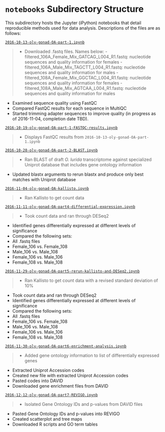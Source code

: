 # `notebooks` Subdirectory Structure
This subdirectory hosts the Jupyter (iPython) notebooks that detail reproducible methods used for data analysis. Descriptions of the files are as follows:

[`2016-10-13-oly-gonad-OA-part-1.ipynb`](https://github.com/yaaminiv/yaaminiv-fish546-2016/blob/master/notebooks/2016-10-13-oly-gonad-OA-part-1.ipynb)
> - Downloaded .fastq files. Names below:
	- filtered_106A_Female_Mix_GATCAG_L004_R1.fastq: nucleotide sequences and quality information for females
	- filtered_106A_Male_Mix_TAGCTT_L004_R1.fastq: nucleotide sequences and quality information for males
	- filtered_108A_Female_Mix_GGCTAC_L004_R1.fastq: nucleotide sequences and quality information for females
	- filtered_108A_Male_Mix_AGTCAA_L004_R1.fastq: nucleotide sequences and quality information for males
- Examined sequence quality using FastQC
- Compared FastQC results for each sequence in MultiQC
- Started trimming adapter sequences to improve quality (in progress as of 2016-11-04, completion date TBD).

[`2016-10-19-oly-gonad-OA-part-1-FASTQC-results.ipynb`](https://github.com/yaaminiv/yaaminiv-fish546-2016/blob/master/notebooks/2016-10-19-oly-gonad-OA-part-1-FASTQC-results.ipynb)
> - Displays FastQC results from `2016-10-13-oly-gonad-OA-part-1.ipynb`

[`2016-10-28-oly-gonad-OA-part-2-BLAST.ipynb`](https://github.com/yaaminiv/yaaminiv-fish546-2016/blob/master/notebooks/2016-10-28-oly-gonad-OA-part-2-BLAST.ipynb)
> - Ran BLAST of draft *O. lurida* transcriptome against specialized Uniprot database that includes gene ontology information
- Updated blastx arguments to rerun blastx and produce only best matches with Uniprot database

[`2016-11-04-oly-gonad-OA-kallisto.ipynb`](https://github.com/yaaminiv/yaaminiv-fish546-2016/blob/master/notebooks/2016-11-04-oly-gonad-OA-part3-kallisto.ipynb)
> - Ran Kallisto to get count data

[`2016-11-11-oly-gonad-OA-part4-differential-expression.ipynb`](https://github.com/yaaminiv/yaaminiv-fish546-2016/blob/master/notebooks/2016-11-11-oly-gonad-OA-part4-differential-expression.ipynb)
> - Took count data and ran through DESeq2
- Identified genes differentially expressed at different levels of significance
- Compared the following sets:
 - All .fastq files
 - Female_106 vs. Female_108
 - Male_106 vs. Male_108
 - Female_106 vs. Male_106
 - Female_108 vs. Male_108
 
[`2016-11-29-oly-gonad-OA-part5-rerun-kallisto-and-DESeq2.ipynb`](https://github.com/yaaminiv/yaaminiv-fish546-2016/blob/master/notebooks/2016-11-29-oly-gonad-OA-part5-rerun-kallisto-and-DESeq2.ipynb)
> - Ran Kallisto to get count data with a revised standard deviation of 10%
- Took count data and ran through DESeq2
- Identified genes differentially expressed at different levels of significance
- Compared the following sets:
 - All .fastq files
 - Female_106 vs. Female_108
 - Male_106 vs. Male_108
 - Female_106 vs. Male_106
 - Female_108 vs. Male_108

[`2016-11-30-oly-gonad-OA-part6-enrichment-analysis.ipynb`](https://github.com/yaaminiv/yaaminiv-fish546-2016/blob/master/notebooks/2016-11-30-oly-gonad-OA-part6-enrichment-analysis.ipynb)
> - Added gene ontology information to list of differentially expressed genes
- Extracted Uniprot Accession codes
- Created new file with extracted Uniprot Accession codes
- Pasted codes into DAVID
- Downloaded gene enrichment files from DAVID

[`2016-12-12-oly-gonad-OA-part7-REVIGO.ipynb`](https://github.com/yaaminiv/yaaminiv-fish546-2016/blob/master/notebooks/2016-12-12-oly-gonad-OA-part7-REVIGO.ipynb)
> - Isolated Gene Ontology IDs and p-values from DAVID files
- Pasted Gene Ontology IDs and p-values into REVIGO
- Created scatterplot and tree maps
- Downloaded R scripts and GO term tables
